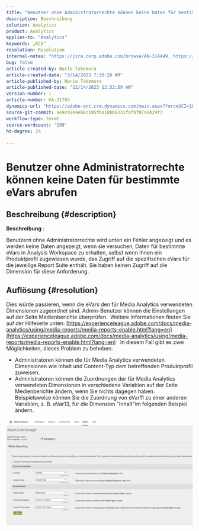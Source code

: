 ```yaml
---
title: "Benutzer ohne Administratorrechte können keine Daten für bestimmte eVars abrufen"
description: Beschreibung
solution: Analytics
product: Analytics
applies-to: "Analytics"
keywords: „KCS“
resolution: Resolution
internal-notes: "https://jira.corp.adobe.com/browse/AN-314449, https://jira.corp.adobe.com/browse/AN-288651"
bug: false
article-created-by: Norio Takemura
article-created-date: "3/14/2023 7:30:26 AM"
article-published-by: Norio Takemura
article-published-date: "12/14/2023 12:52:59 AM"
version-number: 1
article-number: KA-21705
dynamics-url: "https://adobe-ent.crm.dynamics.com/main.aspx?forceUCI=1&pagetype=entityrecord&etn=knowledgearticle&id=caa78e11-3ac2-ed11-83ff-6045bd006295"
source-git-commit: ae9c92e4eb8c195fba18bb8231faf9f0791429f3
workflow-type: tm+mt
source-wordcount: '199'
ht-degree: 2%

---
```


# Benutzer ohne Administratorrechte können keine Daten für bestimmte eVars abrufen

## Beschreibung {#description}


<b>Beschreibung</b> :

Benutzern ohne Administratorrechte wird unten ein Fehler angezeigt und es werden keine Daten angezeigt, wenn sie versuchen, Daten für bestimmte eVars in Analysis Workspace zu erhalten, selbst wenn ihnen ein Produktprofil zugewiesen wurde, das Zugriff auf die spezifischen eVars für die jeweilige Report Suite enthält.
Sie haben keinen Zugriff auf die Dimension für diese Anforderung.


## Auflösung {#resolution}


Dies würde passieren, wenn die eVars den für Media Analytics verwendeten Dimensionen zugeordnet sind.
Admin-Benutzer können die Einstellungen auf der Seite Medienberichte überprüfen.  Weitere Informationen finden Sie auf der Hilfeseite unten.
[https://experienceleague.adobe.com/docs/media-analytics/using/media-reports/media-reports-enable.html?lang=en](https://experienceleague.adobe.com/docs/media-analytics/using/media-reports/media-reports-enable.html?lang=en)
 
In diesem Fall gibt es zwei Möglichkeiten, dieses Problem zu beheben.

- Administratoren können die für Media Analytics verwendeten Dimensionen wie Inhalt und Content-Typ dem betreffenden Produktprofil zuweisen.
- Administratoren können die Zuordnungen der für Media Analytics verwendeten Dimensionen in verschiedene Variablen auf der Seite Medienberichte ändern, wenn Sie nichts dagegen haben.  Beispielsweise können Sie die Zuordnung von eVar11 zu einer anderen Variablen, z. B. eVar13, für die Dimension &quot;Inhalt&quot;im folgenden Beispiel ändern.


![](assets/c3c48629-06e0-ed11-a7c7-6045bd006e5a.png)
